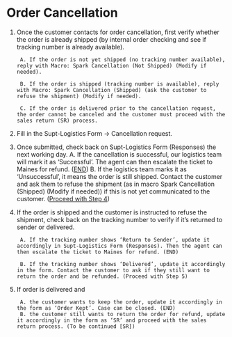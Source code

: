 # Order Cancellation
1. Once the customer contacts for order cancellation, first verify whether the order is already shipped (by internal order checking and see if tracking number is already available).
   
		A. If the order is not yet shipped (no tracking number available), reply with Macro: Spark Cancellation (Not Shipped) (Modify if needed).
		
		B. If the order is shipped (tracking number is available), reply with Macro: Spark Cancellation (Shipped) (ask the customer to refuse the shipment) (Modify if needed).
		
		C. If the order is delivered prior to the cancellation request, the order cannot be canceled and the customer must proceed with the sales return (SR) process.

2. Fill in the Supt-Logistics Form -> Cancellation request.

3. Once submitted, check back on Supt-Logistics Form (Responses) the next working day. 
A. If the cancellation is successful, our logistics team will mark it as ‘Successful’. The agent can then escalate the ticket to Maines for refund. (<u>END</u>)
B. If the logistics team marks it as ‘Unsuccessful’, it means the order is still shipped. Contact the customer and ask them to refuse the shipment (as in macro Spark Cancellation (Shipped) (Modify if needed)) if this is not yet communicated to the customer. (<u>Proceed with Step 4</u>)

4. If the order is shipped and the customer is instructed to refuse the shipment, check back on the tracking number to verify if it’s returned to sender or delivered.
   
		A. If the tracking number shows ‘Return to Sender’, update it accordingly in Supt-Logistics Form (Responses). Then the agent can then escalate the ticket to Maines for refund. (END)
		
		B. If the tracking number shows ‘Delivered’, update it accordingly in the form. Contact the customer to ask if they still want to return the order and be refunded. (Proceed with Step 5)

5. If order is delivered and
   
		A. the customer wants to keep the order, update it accordingly in the form as ‘Order Kept’. Case can be closed. (END)
		B. the customer still wants to return the order for refund, update it accordingly in the form as ‘SR’ and proceed with the sales return process. (To be continued [SR])
